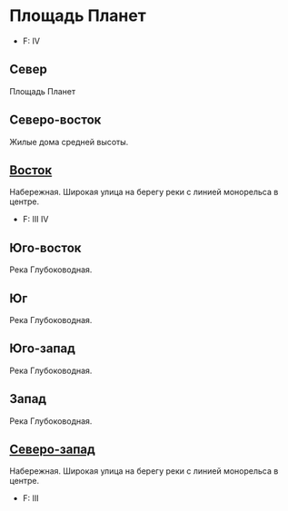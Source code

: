 # Площадь Планет

* F:    IV

## Север

Площадь Планет

## Северо-восток

Жилые дома средней высоты.

## [Восток](./490110.md)

Набережная.
Широкая улица на берегу реки с линией монорельса в центре.

* F:    III IV

## Юго-восток

Река Глубоководная.

## Юг

Река Глубоководная.

## Юго-запад

Река Глубоководная.

## Запад

Река Глубоководная.

## [Северо-запад](./460100.md)

Набережная.
Широкая улица на берегу реки с линией монорельса в центре.

* F:    III
